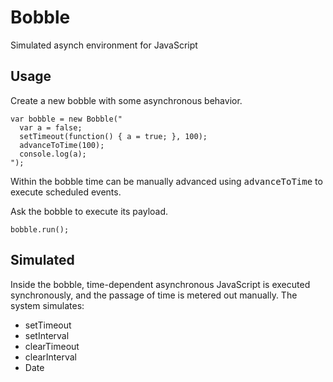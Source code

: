 Bobble
=

Simulated asynch environment for JavaScript

Usage
-

Create a new bobble with some asynchronous behavior.

    var bobble = new Bobble("
      var a = false;
      setTimeout(function() { a = true; }, 100);
      advanceToTime(100);
      console.log(a);
    ");
    
Within the bobble time can be manually advanced using <tt>advanceToTime</tt> to execute scheduled events.

Ask the bobble to execute its payload.

    bobble.run();

Simulated
-

Inside the bobble, time-dependent asynchronous JavaScript is executed synchronously, and the passage of time is metered out manually.
The system simulates:

* setTimeout
* setInterval
* clearTimeout
* clearInterval
* Date

